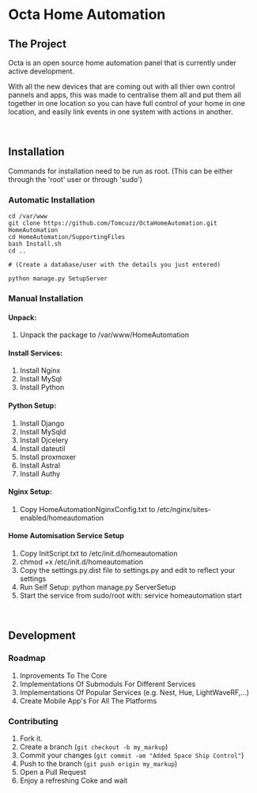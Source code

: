 # Octa Home Automation

## The Project

Octa is an open source home automation panel that is currently under active development.

With all the new devices that are coming out with all thier own control pannels and apps, this was made to centralise them all and put them all together in one location so you can have full control of your home in one location, and easily link events in one system with actions in another.

<br/>

## Installation
Commands for installation need to be run as root.
(This can be either through the 'root' user or through 'sudo')
### Automatic Installation
```
cd /var/www
git clone https://github.com/Tomcuzz/OctaHomeAutomation.git HomeAutomation
cd HomeAutomation/SupportingFiles
bash Install.sh
cd ..

# (Create a database/user with the details you just entered)

python manage.py SetupServer
```


### Manual Installation
#### Unpack:
1. Unpack the package to /var/www/HomeAutomation

#### Install Services:
1. Install Nginx
2. Install MySql
3. Install Python

#### Python Setup:
1. Install Django
2. Install MySqld
3. Install Djcelery
4. Install dateutil
5. Install proxmoxer
6. Install Astral
7. Install Authy

#### Nginx Setup:
1. Copy HomeAutomationNginxConfig.txt to /etc/nginx/sites-enabled/homeautomation

#### Home Automisation Service Setup
1. Copy InitScript.txt to /etc/init.d/homeautomation
2. chmod +x /etc/init.d/homeautomation
3. Copy the settings.py.dist file to settings.py and edit to reflect your settings
3. Run Self Setup: python manage.py ServerSetup
3. Start the service from sudo/root with: service homeautomation start

<br/>

## Development
### Roadmap
1. Inprovements To The Core
2. Implementations Of Submoduls For Different Services
3. Implementations Of Popular Services (e.g. Nest, Hue, LightWaveRF,...)
4. Create Mobile App's For All The Platforms

### Contributing
1. Fork it.
2. Create a branch (`git checkout -b my_markup`)
3. Commit your changes (`git commit -am "Added Space Ship Control"`)
4. Push to the branch (`git push origin my_markup`)
5. Open a Pull Request
6. Enjoy a refreshing Coke and wait